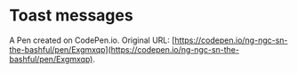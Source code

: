 # Toast messages

A Pen created on CodePen.io. Original URL: [https://codepen.io/ng-ngc-sn-the-bashful/pen/Exgmxqp](https://codepen.io/ng-ngc-sn-the-bashful/pen/Exgmxqp).


